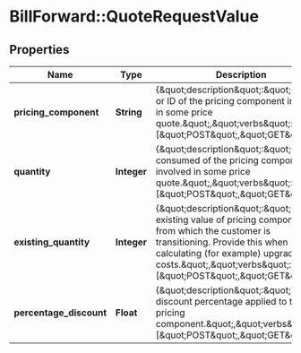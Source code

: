 # BillForward::QuoteRequestValue

## Properties
Name | Type | Description | Notes
------------ | ------------- | ------------- | -------------
**pricing_component** | **String** | {\&quot;description\&quot;:\&quot;Name or ID of the pricing component involved in some price quote.\&quot;,\&quot;verbs\&quot;:[\&quot;POST\&quot;,\&quot;GET\&quot;]} | 
**quantity** | **Integer** | {\&quot;description\&quot;:\&quot;Quantity consumed of the pricing component involved in some price quote.\&quot;,\&quot;verbs\&quot;:[\&quot;POST\&quot;,\&quot;GET\&quot;]} | 
**existing_quantity** | **Integer** | {\&quot;description\&quot;:\&quot;Pre-existing value of pricing component from which the customer is transitioning. Provide this when calculating (for example) upgrade costs.\&quot;,\&quot;verbs\&quot;:[\&quot;POST\&quot;,\&quot;GET\&quot;]} | [optional] 
**percentage_discount** | **Float** | {\&quot;description\&quot;:\&quot;The discount percentage applied to this pricing component.\&quot;,\&quot;verbs\&quot;:[\&quot;POST\&quot;,\&quot;GET\&quot;]} | [optional] 


